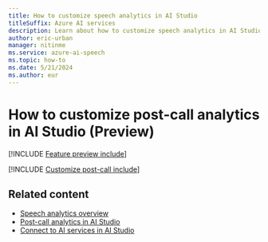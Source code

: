 ```yaml
---
title: How to customize speech analytics in AI Studio
titleSuffix: Azure AI services
description: Learn about how to customize speech analytics in AI Studio.
author: eric-urban
manager: nitinme
ms.service: azure-ai-speech
ms.topic: how-to
ms.date: 5/21/2024
ms.author: eur
---
```


# How to customize post-call analytics in AI Studio (Preview)

[!INCLUDE [Feature preview include](../../ai-studio/includes/feature-preview.md)]

[!INCLUDE [Customize post-call include](./includes/how-to/speech-analytics/post-call-customize-ai-studio.md)]


## Related content

- [Speech analytics overview](./speech-analytics-overview.md)
- [Post-call analytics in AI Studio](./speech-analytics-post-call.md)
- [Connect to AI services in AI Studio](../../ai-studio/ai-services/connect-ai-services.md)
